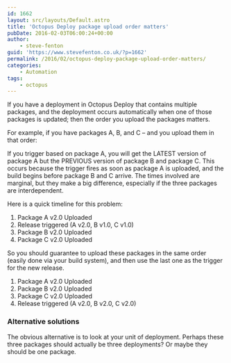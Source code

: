 ```yaml
---
id: 1662
layout: src/layouts/Default.astro
title: 'Octopus Deploy package upload order matters'
pubDate: 2016-02-03T06:00:24+00:00
author:
    - steve-fenton
guid: 'https://www.stevefenton.co.uk/?p=1662'
permalink: /2016/02/octopus-deploy-package-upload-order-matters/
categories:
    - Automation
tags:
    - octopus
---
```


If you have a deployment in Octopus Deploy that contains multiple packages, and the deployment occurs automatically when one of those packages is updated; then the order you upload the packages matters.

For example, if you have packages A, B, and C – and you upload them in that order:

If you trigger based on package A, you will get the LATEST version of package A but the PREVIOUS version of package B and package C. This occurs because the trigger fires as soon as package A is uploaded, and the build begins before package B and C arrive. The times involved are marginal, but they make a big difference, especially if the three packages are interdependent.

Here is a quick timeline for this problem:

1. Package A v2.0 Uploaded
2. Release triggered (A v2.0, B v1.0, C v1.0)
3. Package B v2.0 Uploaded
4. Package C v2.0 Uploaded

So you should guarantee to upload these packages in the same order (easily done via your build system), and then use the last one as the trigger for the new release.

1. Package A v2.0 Uploaded
2. Package B v2.0 Uploaded
3. Package C v2.0 Uploaded
4. Release triggered (A v2.0, B v2.0, C v2.0)

### Alternative solutions

The obvious alternative is to look at your unit of deployment. Perhaps these three packages should actually be three deployments? Or maybe they should be one package.